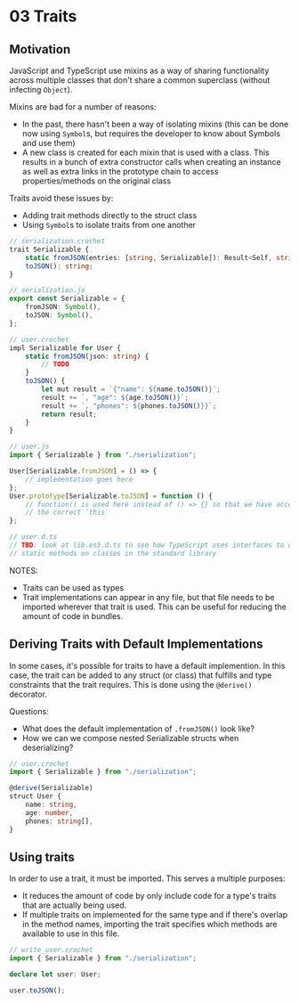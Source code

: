 # 03 Traits

## Motivation

JavaScript and TypeScript use mixins as a way of sharing functionality across
multiple classes that don't share a common superclass (without infecting
`Object`).

Mixins are bad for a number of reasons:

- In the past, there hasn't been a way of isolating mixins (this can be done now
  using `Symbol`s, but requires the developer to know about Symbols and use
  them)
- A new class is created for each mixin that is used with a class. This results
  in a bunch of extra constructor calls when creating an instance as well as
  extra links in the prototype chain to access properties/methods on the
  original class

Traits avoid these issues by:

- Adding trait methods directly to the struct class
- Using `Symbol`s to isolate traits from one another

```ts
// serialization.crochet
trait Serializable {
    static fromJSON(entries: [string, Serializable]): Result<Self, string>;
    toJSON(): string;
}

// serialization.js
export const Serializable = {
    fromJSON: Symbol(),
    toJSON: Symbol(),
};

// user.crochet
impl Serializable for User {
    static fromJSON(json: string) {
        // TODO
    }
    toJSON() {
        let mut result = `{"name": ${name.toJSON()}`;
        result += `, "age": ${age.toJSON()}`;
        result += `, "phones": ${phones.toJSON()}}`;
        return result;
    }
}

// user.js
import { Serializable } from "./serialization";

User[Serializable.fromJSON] = () => {
    // implementation goes here
};
User.prototype[Serializable.toJSON] = function () {
    // function() is used here instead of () => {} so that we have access to
    // the correct `this`
};

// user.d.ts
// TBD: look at lib.es5.d.ts to see how TypeScript uses interfaces to declare
// static methods on classes in the standard library
```

NOTES:

- Traits can be used as types
- Trait implementations can appear in any file, but that file needs to be
  imported wherever that trait is used. This can be useful for reducing the
  amount of code in bundles.

## Deriving Traits with Default Implementations

In some cases, it's possible for traits to have a default implemention. In this
case, the trait can be added to any struct (or class) that fulfills and type
constraints that the trait requires. This is done using the `@derive()`
decorator.

Questions:

- What does the default implementation of `.fromJSON()` look like?
- How we can we compose nested Serializable structs when deserializing?

```ts
// user.crochet
import { Serializable } from "./serialization";

@derive(Serializable)
struct User {
    name: string,
    age: number,
    phones: string[],
}
```

## Using traits

In order to use a trait, it must be imported. This serves a multiple purposes:

- It reduces the amount of code by only include code for a type's traits that
  are actually being used.
- If multiple traits on implemented for the same type and if there's overlap in
  the method names, importing the trait specifies which methods are available to
  use in this file.

```ts
// write_user.crochet
import { Serializable } from "./serialization";

declare let user: User;

user.toJSON();
```
